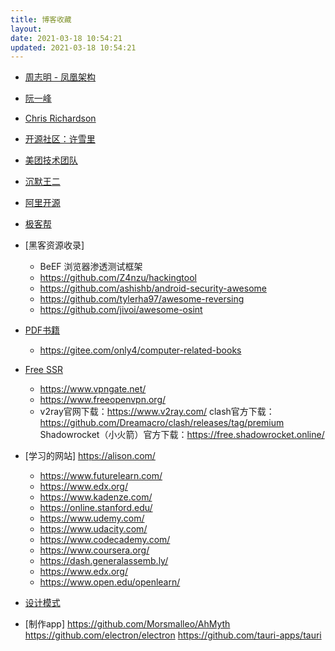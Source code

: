 ```yaml
---
title: 博客收藏
layout: 
date: 2021-03-18 10:54:21
updated: 2021-03-18 10:54:21
---
```

* [周志明 - 凤凰架构](http://icyfenix.cn/)
* [阮一峰](https://www.ruanyifeng.com/)
* [Chris Richardson](https://microservices.io/)
* [开源社区：许雪里](https://www.xuxueli.com/page/projects.html)
* [美团技术团队](https://tech.meituan.com/)
* [沉默王二](https://tobebetterjavaer.com/home.html)
* [阿里开源](https://opensource.alibaba.com/document)
* [极客帮](https://www.lianglianglee.com/)
* [黑客资源收录]
  * BeEF 浏览器渗透测试框架
  * https://github.com/Z4nzu/hackingtool
  * https://github.com/ashishb/android-security-awesome
  * https://github.com/tylerha97/awesome-reversing
  * https://github.com/jivoi/awesome-osint
* [PDF书籍](https://github.com/itdevbooks/pdf)
  * https://gitee.com/only4/computer-related-books
* [Free SSR](https://github.com/Alvin9999/new-pac/wiki/ss免费账号)
  * https://www.vpngate.net/
  * https://www.freeopenvpn.org/
  * v2ray官网下载：https://www.v2ray.com/
clash官方下载：https://github.com/Dreamacro/clash/releases/tag/premium
Shadowrocket（小火箭）官方下载：https://free.shadowrocket.online/

* [学习的网站] https://alison.com/
  * https://www.futurelearn.com/
  * https://www.edx.org/
  * https://www.kadenze.com/
  * https://online.stanford.edu/
  * https://www.udemy.com/
  * https://www.udacity.com/
  * https://www.codecademy.com/
  * https://www.coursera.org/
  * https://dash.generalassemb.ly/
  * https://www.edx.org/
  * https://www.open.edu/openlearn/
* [设计模式](https://refactoringguru.cn/design-patterns)
* [制作app]
  https://github.com/Morsmalleo/AhMyth
  https://github.com/electron/electron
  https://github.com/tauri-apps/tauri


